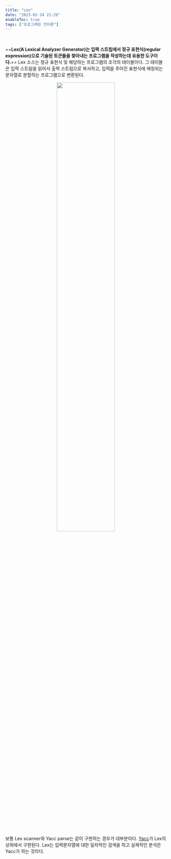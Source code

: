 ```yaml
---
title: "Lex"
date: "2023-02-24 21:28"
enableToc: true
tags: ["프로그래밍 언어론"]
---
```


<br>

==**Lex(A Lexical Analyzer Generator)는 입력 스트립에서 정규 표현식(regular expression)으로 기술된 토큰들을 찾아내는 프로그램을 작성하는데 유용한 도구이다.**== Lex 소스는 정규 표현식 및 해당하는 프로그램의 조각의 테이블이다. 그 테이블은 입력 스트림을 읽어서 출력 스트림으로 복사하고, 입력을 주어진 표현식에 매칭되는 문자열로 분할하는 프로그램으로 변환된다.

<p align="center"><img src="https://i.imgur.com/KXhYxwp.png" width="60%"></p>

보통 Lex scanner와 Yacc parse는 같이 구현하는 경우가 대부분이다. [Yacc](notes/TIL/integrated/LanguageTheory/Yacc)가 Lex의 상위에서 구현된다. Lex는 입력문자열에 대한 일차적인 검색을 하고 실제적인 분석은 Yacc가 하는 것이다. 